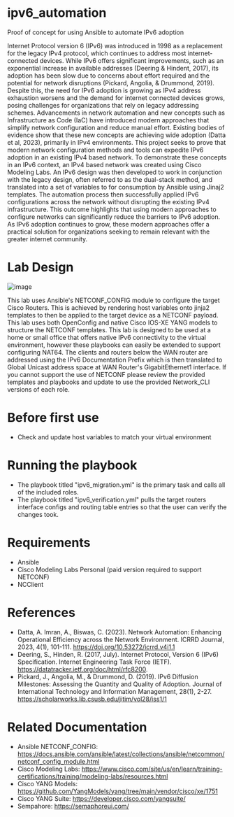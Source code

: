 # ipv6_automation
Proof of concept for using Ansible to automate IPv6 adoption

Internet Protocol version 6 (IPv6) was introduced in 1998 as a replacement for the legacy IPv4 protocol, which continues to address most internet-connected devices. While IPv6 offers significant improvements, such as an exponential increase in available addresses (Deering & Hindent, 2017), its adoption has been slow due to concerns about effort required and the potential for network disruptions (Pickard, Angolia, & Drummond, 2019). Despite this, the need for IPv6 adoption is growing as IPv4 address exhaustion worsens and the demand for internet connected devices grows, posing challenges for organizations that rely on legacy addressing schemes. Advancements in network automation and new concepts such as Infrastructure as Code (IaC) have introduced modern approaches that simplify network configuration and reduce manual effort. Existing bodies of evidence show that these new concepts are achieving wide adoption (Datta et al, 2023), primarily in IPv4 environments. This project seeks to prove that modern network configuration methods and tools can expedite IPv6 adoption in an existing IPv4 based network. To demonstrate these concepts in an IPv6 context, an IPv4 based network was created using Cisco Modeling Labs. An IPv6 design was then developed to work in conjunction with the legacy design, often referred to as the dual-stack method, and translated into a set of variables to for consumption by Ansible using Jinaj2 templates. The automation process then successfully applied IPv6 configurations across the network without disrupting the existing IPv4 infrastructure. This outcome highlights that using modern approaches to configure networks can significantly reduce the barriers to IPv6 adoption. As IPv6 adoption continues to grow, these modern approaches offer a practical solution for organizations seeking to remain relevant with the greater internet community.

# Lab Design
![image](https://github.com/user-attachments/assets/2268b222-a23f-4623-bb92-d14eefcba5d5)

This lab uses Ansible's NETCONF_CONFIG module to configure the target Cisco Routers. This is achieved by rendering host variables onto jinja2 templates to then be applied to the target device as a NETCONF payload. This lab uses both OpenConfig and native Cisco IOS-XE YANG models to structure the NETCONF templates. This lab is designed to be used at a home or small office that offers native IPv6 connectivity to the virtual environment, however these playbooks can easily be extended to support configuring NAT64. The clients and routers below the WAN router are addressed using the IPv6 Documentation Prefix which is then translated to Global Unicast address space at WAN Router's GigabitEthernet1 interface. If you cannot support the use of NETCONF please review the provided templates and playbooks and update to use the provided Network_CLI versions of each role.

# Before first use
- Check and update host variables to match your virtual environment

# Running the playbook
- The playbook titled "ipv6_migration.yml" is the primary task and calls all of the included roles.
- The playbook titled "ipv6_verification.yml" pulls the target routers interface configs and routing table entries so that the user can verify the changes took.

# Requirements
- Ansible
- Cisco Modeling Labs Personal (paid version required to support NETCONF)
- NCClient

# References

- Datta, A. Imran, A., Biswas, C. (2023). Network Automation: Enhancing Operational Efficiency across the Network Environment. ICRRD Journal, 2023, 4(1), 101-111. 	https://doi.org/10.53272/icrrd.v4i1.1
- Deering, S., Hinden, R. (2017, July). Internet Protocol, Version 6 (IPv6) Specification. Internet Engineering Task Force (IETF). https://datatracker.ietf.org/doc/html/rfc8200.
- Pickard, J., Angolia, M., & Drummond, D. (2019). IPv6 Diffusion Milestones: Assessing the Quantity and Quality of Adoption. Journal of International Technology	and Information Management, 28(1), 2-27. https://scholarworks.lib.csusb.edu/jitim/vol28/iss1/1

# Related Documentation

- Ansible NETCONF_CONFIG: https://docs.ansible.com/ansible/latest/collections/ansible/netcommon/netconf_config_module.html
- Cisco Modeling Labs: https://www.cisco.com/site/us/en/learn/training-certifications/training/modeling-labs/resources.html
- Cisco YANG Models: https://github.com/YangModels/yang/tree/main/vendor/cisco/xe/1751
- Cisco YANG Suite: https://developer.cisco.com/yangsuite/
- Sempahore: https://semaphoreui.com/
